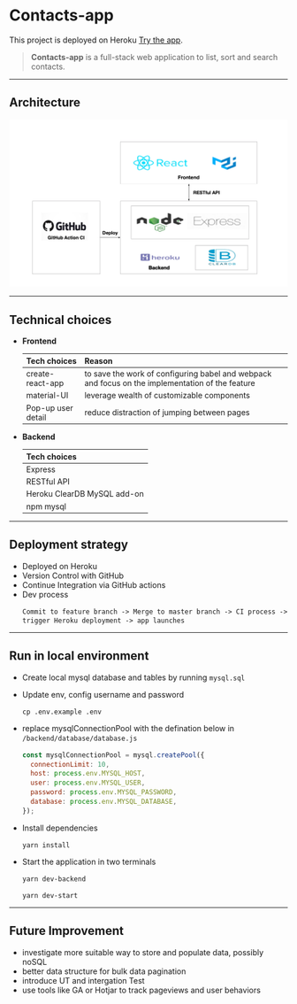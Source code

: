 # Contacts-app 
This project is deployed on Heroku [Try the app](https://contacts-app-page.herokuapp.com).

>**Contacts-app** is a full-stack web application to list, sort and search contacts.

---
## Architecture 

![structure](./structure.jpeg)

---
## Technical choices

* **Frontend**   

  | Tech choices | Reason |
  | --- | --- |
  | create-react-app | to save the work of configuring babel and webpack and focus on the implementation of the feature |
  | material-UI | leverage wealth of customizable components |
  | Pop-up user detail | reduce distraction of jumping between pages |

* **Backend** 

  | Tech choices | 
  | --- |
  | Express |
  | RESTful API      |
  | Heroku ClearDB MySQL add-on |
  | npm mysql |
 
---
## Deployment strategy 

* Deployed on Heroku
* Version Control with GitHub 
* Continue Integration via GitHub actions  
* Dev process 
  ```
  Commit to feature branch -> Merge to master branch -> CI process -> trigger Heroku deployment -> app launches
  ```
---
## Run in local environment

- Create local mysql database and tables by running `mysql.sql`
- Update env, config username and password
  ```
  cp .env.example .env
  ```
- replace mysqlConnectionPool with the defination below in `/backend/database/database.js`
  ```javascript
  const mysqlConnectionPool = mysql.createPool({
    connectionLimit: 10,
    host: process.env.MYSQL_HOST,
    user: process.env.MYSQL_USER,
    password: process.env.MYSQL_PASSWORD,
    database: process.env.MYSQL_DATABASE,
  });
  ```

- Install dependencies
  ```
  yarn install
  ```
- Start the application in two terminals
  ```
  yarn dev-backend
  ```
  ```
  yarn dev-start
  ```

---
## Future Improvement

- investigate more suitable way to store and populate data, possibly noSQL
- better data structure for bulk data pagination
- introduce UT and intergation Test
- use tools like GA or Hotjar to track pageviews and user behaviors

 
